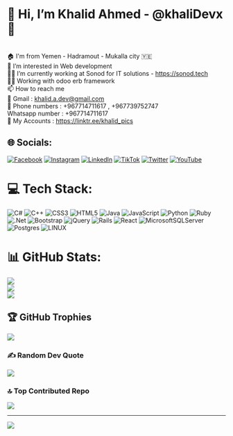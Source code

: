 # 👋 Hi, I’m Khalid Ahmed - @khaliDevx   💫
<br>🏠 I'm from Yemen - Hadramout - Mukalla city :yemen:<br>🌱 I’m interested in Web development<br>🧑‍💻 I’m currently working at Sonod for IT solutions - https://sonod.tech<br>👨‍💻 Working with odoo erb framework<br>📫 How to reach me<br>📧 Gmail : khalid.a.dev@gmail.com<br>📲 Phone numbers : +967714711617 , +967739752747<br>   Whatsapp number : +967714711617<br>🔗 My Accounts : https://linktr.ee/khalid_pics

## 🌐 Socials:
[![Facebook](https://img.shields.io/badge/Facebook-%231877F2.svg?logo=Facebook&logoColor=white)](https://facebook.com/khaliDevx) [![Instagram](https://img.shields.io/badge/Instagram-%23E4405F.svg?logo=Instagram&logoColor=white)](https://instagram.com/khalid99io) [![LinkedIn](https://img.shields.io/badge/LinkedIn-%230077B5.svg?logo=linkedin&logoColor=white)](https://linkedin.com/in/https://www.linkedin.com/in/khalid-ahmed-20423a248/) [![TikTok](https://img.shields.io/badge/TikTok-%23000000.svg?logo=TikTok&logoColor=white)](https://tiktok.com/@khalid_vids) [![Twitter](https://img.shields.io/badge/Twitter-%231DA1F2.svg?logo=Twitter&logoColor=white)](https://twitter.com/khalid_pics) [![YouTube](https://img.shields.io/badge/YouTube-%23FF0000.svg?logo=YouTube&logoColor=white)](https://youtube.com/@somekthings) 

# 💻 Tech Stack:
![C#](https://img.shields.io/badge/c%23-%23239120.svg?style=for-the-badge&logo=c-sharp&logoColor=white) ![C++](https://img.shields.io/badge/c++-%2300599C.svg?style=for-the-badge&logo=c%2B%2B&logoColor=white) ![CSS3](https://img.shields.io/badge/css3-%231572B6.svg?style=for-the-badge&logo=css3&logoColor=white) ![HTML5](https://img.shields.io/badge/html5-%23E34F26.svg?style=for-the-badge&logo=html5&logoColor=white) ![Java](https://img.shields.io/badge/java-%23ED8B00.svg?style=for-the-badge&logo=java&logoColor=white) ![JavaScript](https://img.shields.io/badge/javascript-%23323330.svg?style=for-the-badge&logo=javascript&logoColor=%23F7DF1E) ![Python](https://img.shields.io/badge/python-3670A0?style=for-the-badge&logo=python&logoColor=ffdd54) ![Ruby](https://img.shields.io/badge/ruby-%23CC342D.svg?style=for-the-badge&logo=ruby&logoColor=white) ![.Net](https://img.shields.io/badge/.NET-5C2D91?style=for-the-badge&logo=.net&logoColor=white) ![Bootstrap](https://img.shields.io/badge/bootstrap-%23563D7C.svg?style=for-the-badge&logo=bootstrap&logoColor=white) ![jQuery](https://img.shields.io/badge/jquery-%230769AD.svg?style=for-the-badge&logo=jquery&logoColor=white) ![Rails](https://img.shields.io/badge/rails-%23CC0000.svg?style=for-the-badge&logo=ruby-on-rails&logoColor=white) ![React](https://img.shields.io/badge/react-%2320232a.svg?style=for-the-badge&logo=react&logoColor=%2361DAFB) ![MicrosoftSQLServer](https://img.shields.io/badge/Microsoft%20SQL%20Sever-CC2927?style=for-the-badge&logo=microsoft%20sql%20server&logoColor=white) ![Postgres](https://img.shields.io/badge/postgres-%23316192.svg?style=for-the-badge&logo=postgresql&logoColor=white) ![LINUX](https://img.shields.io/badge/Linux-FCC624?style=for-the-badge&logo=linux&logoColor=black)
# 📊 GitHub Stats:
![](https://github-readme-stats.vercel.app/api?username=khalidevx&theme=dark&hide_border=false&include_all_commits=false&count_private=false)<br/>
![](https://github-readme-streak-stats.herokuapp.com/?user=khalidevx&theme=dark&hide_border=false)<br/>
![](https://github-readme-stats.vercel.app/api/top-langs/?username=khalidevx&theme=dark&hide_border=false&include_all_commits=false&count_private=false&layout=compact)

## 🏆 GitHub Trophies
![](https://github-profile-trophy.vercel.app/?username=khalidevx&theme=monokai&no-frame=true&no-bg=true&margin-w=4)

### ✍️ Random Dev Quote
![](https://quotes-github-readme.vercel.app/api?type=horizontal&theme=radical)

### 🔝 Top Contributed Repo
![](https://github-contributor-stats.vercel.app/api?username=khalidevx&limit=5&theme=dark&combine_all_yearly_contributions=true)

---
[![](https://visitcount.itsvg.in/api?id=khalidevx&icon=5&color=0)](https://visitcount.itsvg.in)

<!-- Proudly created with GPRM ( https://gprm.itsvg.in ) -->

<!---
khaliDevx/khaliDevx is a ✨ special ✨ repository because its `README.md` (this file) appears on your GitHub profile.
You can click the Preview link to take a look at your changes.
--->
